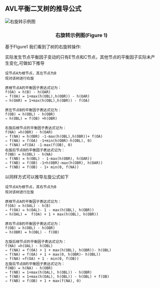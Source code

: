 ## AVL平衡二叉树的推导公式

![右旋转示例图](/Users/uamrws/Desktop/右旋转示例图.jpg)

<h3><center>右旋转示例图(Figure 1)</center></h3>

基于FIgure1 我们看到了树的右旋转操作:

实际发生节点平衡因子变动的只有E节点和C节点，其他节点的平衡因子实际未产生变化,可做如下推导

```
设节点A为根节点，其左节点为B
现对该树进行右旋

原根节点A的平衡因子表达式记为：
f(OA) = h(B) - h(OAR) 
⇒ f(OA) = 1+max(h(OBL),h(OBR)) - h(OAR) 
⇒ h(OAR) = 1+max(h(OBL),h(OBR)) - f(OA) 

原左节点B的平衡因子表达式记为：
f(OB) = h(OBL) - h(OBR) 
⇒ h(OBL) = f(OB) +h(OBR) 

右旋后根节点的平衡因子表达式记为：
f(NA) =h(OBR) - h(OAR) 
⇒ f(NA) = h(OBR) -1-max(h(OBL),h(OBR))+ f(OA)
⇒ f(NA) = f(OA) -1+min(h(OBR)-h(OBL), 0) 
⇒ f(NA) =f(OA) -1-max(f(OB), 0)
右旋后节点B的平衡因子表达式记为：
f(NB) = h(OBL) - h(NA) 
⇒ f(NB) = h(OBL) - 1-max(h(OBR), h(OAR)) 
⇒ f(NB) = f(OB) -1+h(OBR)-max(h(OBR), h(OAR))
⇒ f(NB) = f(OB) - 1+ min(0, f(NA))
```

以同样方式可以推导左旋公式如下

```
设节点A为根节点，其右节点为B
现对该树进行左旋

原根节点A的平衡因子表达式记为：
f(OA) = h(OAL) - h(B) 
⇒ f(OA) = h(OAL)- 1 - max(h(OBL), h(OBR))
⇒ h(OAL) =  f(OA) + 1 + max(h(OBL), h(OBR))

原右节点B的平衡因子表达式记为：
f(OB) = h(OBL) - h(OBR) 
⇒ h(OBR) = h(OBL) - f(OB) 

左旋后根节点的平衡因子表达式记为：
f(NA) =h(OAL) - h(OBL) 
⇒ f(NA) = f(OA) + 1 + max(h(OBL), h(OBR))- h(OBL)
⇒ f(NA) = f(OA) + 1 + max(0, h(OBR)- h(OBL)) 
⇒ f(NA) =f(OA) + 1 - min(0, f(OB))  
左旋后节点B的平衡因子表达式记为：
f(NB) = h(NA) - h(OBR) 
⇒ f(NB) = 1+max(h(OAL), h(OBL)) - h(OBR)
⇒ f(NB) = 1+max(h(OAL), h(OBL)) - h(OBL) + f(OB)
⇒ f(NB) = f(OB) + 1 + max(f(NA), 0) 
```



























